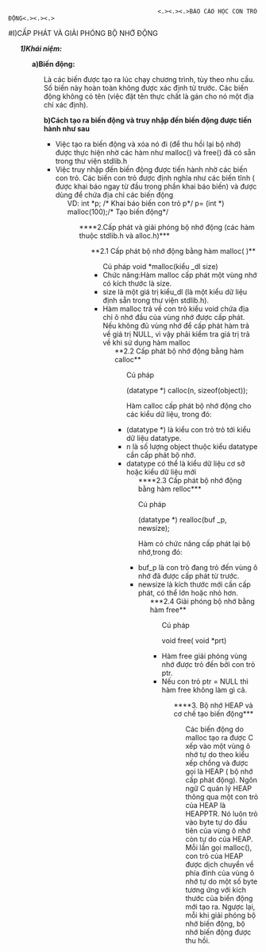                                               <.><.><.>BÁO CÁO HỌC CON TRỎ ĐỘNG<.><.><.>
#I)CẤP PHÁT VÀ GIẢI PHÓNG BỘ NHỚ ĐỘNG<ul/>
***1)Khái niệm:***<ul/>
**a)Biến động:**<ul/>
 Là các biến được tạo ra lúc chạy chương trình, tùy theo nhu cầu.
 Số biến này hoàn toàn không được xác định từ trước.
 Các biến động không có tên (việc đặt tên thực chất là gán cho nó một địa chỉ xác định).
 
**b)Cách tạo ra biến động và truy nhập đến biến động được tiến hành như sau**<ul/>
<li>Việc tạo ra biến động và xóa nó đi (để thu hồi lại bộ nhớ) được thực hiện nhờ các hàm như malloc() và free() đã có sẵn trong thư viện stdlib.h
<li>Việc truy nhập đến biến động được tiến hành nhờ các biến con trỏ. Các biến con trỏ được định nghĩa như các biến tĩnh ( được khai báo ngay từ đầu trong phần khai báo biến) và được dùng để chứa địa chỉ các biến động
<ul/> VD:
int *p; /* Khai báo biến con trỏ p*/
			p= (int *) malloc(100);/* Tạo biến động*/
<ul/>****2.Cấp phát và giải phóng bộ nhớ động (các hàm thuộc stdlib.h và alloc.h)***
<ul/>**2.1 Cấp phát bộ nhớ động bằng hàm malloc( )**
<ul/>Cú pháp	void *malloc(kiểu _dl   size)
<li>Chức năng:Hàm malloc cấp phát một vùng nhớ có kích thước là size.
<li>size là một giá trị kiểu_dl (là một kiểu dữ liệu định sẵn trong thư viện stdlib.h).
<li>Hàm malloc trả về con trỏ kiểu void chứa địa chỉ ô nhớ đầu của vùng nhớ được cấp phát. Nếu không đủ vùng nhớ để cấp phát hàm trả về giá trị NULL, vì vậy phải kiểm tra giá trị trả về khi sử dụng hàm malloc
<ul/>**2.2 Cấp phát bộ nhớ động bằng hàm calloc**
<ul/>Cú pháp

(datatype *) calloc(n, sizeof(object));

Hàm calloc cấp phát bộ nhớ động cho các kiểu dữ liệu,
trong đó: 
<li>(datatype *) là kiểu con trỏ trỏ tới kiểu dữ liệu datatype.
<li>n là số lượng object thuộc kiểu datatype cần cấp phát bộ nhớ.
<li>datatype có thể là kiểu dữ liệu cơ sở hoặc kiểu dữ liệu mới
<ul/>****2.3 Cấp phát bộ nhớ động bằng hàm relloc***

Cú pháp

(datatype *) realloc(buf _p, newsize);

Hàm có chức năng cấp phát lại bộ nhớ,trong đó:
<li>buf_p là con trỏ đang trỏ đến vùng ô nhớ đã được cấp phát từ trước.
<li>newsize là kích thước mới cần cấp phát, có thể lớn hoặc nhỏ hơn.
<ul/>***2.4 Giải phóng bộ nhớ bằng hàm free**
<ul/>Cú pháp

void free( void *prt)
	<li>Hàm free giải phóng vùng nhớ được trỏ đến bởi con trỏ ptr. 
	<li>Nếu con trỏ ptr = NULL thì hàm free không làm gì cả.
<ul/>****3. Bộ nhớ HEAP và cơ chế tạo biến động***
<ul/>Các biến động do malloc tạo ra được C xếp vào một vùng ô nhớ tự do theo kiểu xếp chồng và được gọi là HEAP ( bộ nhớ cấp phát động). Ngôn ngữ C quản lý HEAP thông qua một con trỏ của HEAP là HEAPPTR. Nó luôn trỏ vào byte tự do đầu tiên của vùng ô nhớ còn tự do của HEAP. Mỗi lần gọi malloc(), con trỏ của HEAP được dịch chuyển về phía đỉnh của vùng ô nhớ tự do một số byte tương ứng với kích thước của biến động mới tạo ra. 
Ngược lại, mỗi khi giải phóng bộ nhớ biến động, bộ nhớ biến động được thu hồi.






